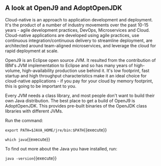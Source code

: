 ## A look at OpenJ9 and AdoptOpenJDK
Cloud-native is an approach to application development and deployment. It's the product of a number of industry movements over the past 10-15 years - agile development practices, DevOps, Microservices and Cloud. Cloud-native applications are developed using agile practices, use continuous integration/continuous delivery to streamline deployment, are architected around team-aligned microservices, and leverage the cloud for rapid deployment at scale.

OpenJ9 is an Eclipse open source JVM. It resulted from the contribution of IBM's JVM implementation to Eclipse and so has many years of high-volume, high-availability production use behind it. It's low footprint, fast startup and high throughput characteristics make it an ideal choice for cloud-native applications - if you pay for your cloud by memory footprint, this is going to be important to you.

Every JVM needs a class library, and most people don't want to build their own Java distribution. The best place to get a build of OpenJ9 is AdoptOpenJDK. This provides pre-built binaries of the OpenJDK class libraries with different JVMs.

Run the command: 

`export PATH=$JAVA_HOME/jre/bin:$PATH`{{execute}}

`which java`{{execute}}

To find out more about the Java you have installed, run: 

`java -version`{{execute}}